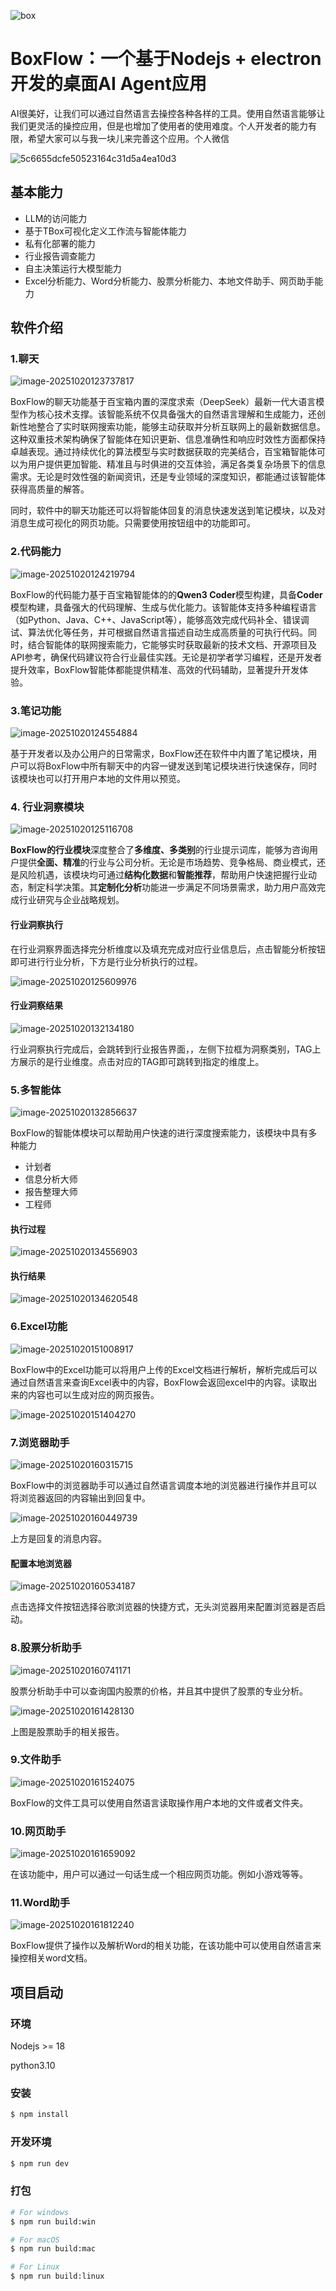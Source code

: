 ![box](/assets/box.png)

# BoxFlow：一个基于Nodejs + electron开发的桌面AI Agent应用

AI很美好，让我们可以通过自然语言去操控各种各样的工具。使用自然语言能够让我们更灵活的操控应用，但是也增加了使用者的使用难度。个人开发者的能力有限，希望大家可以与我一块儿来完善这个应用。个人微信

![5c6655dcfe50523164c31d5a4ea10d3](assets/5c6655dcfe50523164c31d5a4ea10d3-1760948986722-27.png)

## 基本能力

* LLM的访问能力
* 基于TBox可视化定义工作流与智能体能力
* 私有化部署的能力
* 行业报告调查能力
* 自主决策运行大模型能力
* Excel分析能力、Word分析能力、股票分析能力、本地文件助手、网页助手能力

## 软件介绍

### 1.聊天

![image-20251020123737817](assets/image-20251020123737817.png)

BoxFlow的聊天功能基于百宝箱内置的深度求索（DeepSeek）最新一代大语言模型作为核心技术支撑。该智能系统不仅具备强大的自然语言理解和生成能力，还创新性地整合了实时联网搜索功能，能够主动获取并分析互联网上的最新数据信息。这种双重技术架构确保了智能体在知识更新、信息准确性和响应时效性方面都保持卓越表现。通过持续优化的算法模型与实时数据获取的完美结合，百宝箱智能体可以为用户提供更加智能、精准且与时俱进的交互体验，满足各类复杂场景下的信息需求。无论是时效性强的新闻资讯，还是专业领域的深度知识，都能通过该智能体获得高质量的解答。

同时，软件中的聊天功能还可以将智能体回复的消息快速发送到笔记模块，以及对消息生成可视化的网页功能。只需要使用按钮组中的功能即可。

### 2.代码能力

![image-20251020124219794](assets/image-20251020124219794.png)

BoxFlow的代码能力基于百宝箱智能体的的**Qwen3 Coder**模型构建，具备**Coder**模型构建，具备强大的代码理解、生成与优化能力。该智能体支持多种编程语言（如Python、Java、C++、JavaScript等），能够高效完成代码补全、错误调试、算法优化等任务，并可根据自然语言描述自动生成高质量的可执行代码。同时，结合智能体的联网搜索能力，它能够实时获取最新的技术文档、开源项目及API参考，确保代码建议符合行业最佳实践。无论是初学者学习编程，还是开发者提升效率，BoxFlow智能体都能提供精准、高效的代码辅助，显著提升开发体验。

### 3.笔记功能

![image-20251020124554884](assets/image-20251020124554884.png)

基于开发者以及办公用户的日常需求，BoxFlow还在软件中内置了笔记模块，用户可以将BoxFlow中所有聊天中的内容一键发送到笔记模块进行快速保存，同时该模块也可以打开用户本地的文件用以预览。

### 4. 行业洞察模块

![image-20251020125116708](assets/image-20251020125116708.png)

**BoxFlow的行业模块**深度整合了**多维度、多类别**的行业提示词库，能够为咨询用户提供**全面、精准**的行业与公司分析。无论是市场趋势、竞争格局、商业模式，还是风险机遇，该模块均可通过**结构化数据**和**智能推荐**，帮助用户快速把握行业动态，制定科学决策。其**定制化分析**功能进一步满足不同场景需求，助力用户高效完成行业研究与企业战略规划。

#### 行业洞察执行

在行业洞察界面选择完分析维度以及填充完成对应行业信息后，点击智能分析按钮即可进行行业分析，下方是行业分析执行的过程。

![image-20251020125609976](assets/image-20251020125609976.png)

#### 行业洞察结果

![image-20251020132134180](assets/image-20251020132134180.png)

行业洞察执行完成后，会跳转到行业报告界面，，左侧下拉框为洞察类别，TAG上方展示的是行业维度。点击对应的TAG即可跳转到指定的维度上。

### 5.多智能体

![image-20251020132856637](assets/image-20251020132856637.png)

BoxFlow的智能体模块可以帮助用户快速的进行深度搜索能力，该模块中具有多种能力

* 计划者
* 信息分析大师
* 报告整理大师
* 工程师

#### 执行过程

![image-20251020134556903](assets/image-20251020134556903.png)

#### 执行结果

![image-20251020134620548](assets/image-20251020134620548.png)

### 6.Excel功能

![image-20251020151008917](assets/image-20251020151008917.png)

BoxFlow中的Excel功能可以将用户上传的Excel文档进行解析，解析完成后可以通过自然语言来查询Excel表中的内容，BoxFlow会返回excel中的内容。读取出来的内容也可以生成对应的网页报告。

![image-20251020151404270](assets/image-20251020151404270.png)

### 7.浏览器助手

![image-20251020160315715](assets/image-20251020160315715.png)

BoxFlow中的浏览器助手可以通过自然语言调度本地的浏览器进行操作并且可以将浏览器返回的内容输出到回复中。

![image-20251020160449739](assets/image-20251020160449739.png)

上方是回复的消息内容。

#### 配置本地浏览器

![image-20251020160534187](assets/image-20251020160534187.png)

点击选择文件按钮选择谷歌浏览器的快捷方式，无头浏览器用来配置浏览器是否启动。

### 8.股票分析助手

![image-20251020160741171](assets/image-20251020160741171.png)

股票分析助手中可以查询国内股票的价格，并且其中提供了股票的专业分析。

![image-20251020161428130](assets/image-20251020161428130.png)

上图是股票助手的相关报告。

### 9.文件助手

![image-20251020161524075](assets/image-20251020161524075.png)

BoxFlow的文件工具可以使用自然语言读取操作用户本地的文件或者文件夹。

### 10.网页助手

![image-20251020161659092](assets/image-20251020161659092.png)

在该功能中，用户可以通过一句话生成一个相应网页功能。例如小游戏等等。

### 11.Word助手

![image-20251020161812240](assets/image-20251020161812240.png)

BoxFlow提供了操作以及解析Word的相关功能，在该功能中可以使用自然语言来操控相关word文档。

## 项目启动

### 环境

Nodejs >= 18

python3.10

### 安装

```bash
$ npm install
```

### 开发环境

```bash
$ npm run dev
```

### 打包

```bash
# For windows
$ npm run build:win

# For macOS
$ npm run build:mac

# For Linux
$ npm run build:linux
```